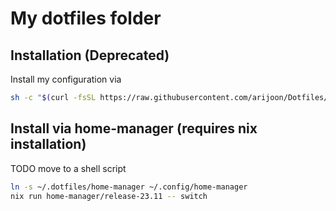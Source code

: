 # My dotfiles folder

## Installation (Deprecated)
Install my configuration via
```sh
sh -c "$(curl -fsSL https://raw.githubusercontent.com/arijoon/Dotfiles/master/install.arijoon.sh)"
```

## Install via home-manager (requires nix installation)
TODO move to a shell script

```sh
ln -s ~/.dotfiles/home-manager ~/.config/home-manager
nix run home-manager/release-23.11 -- switch
```
